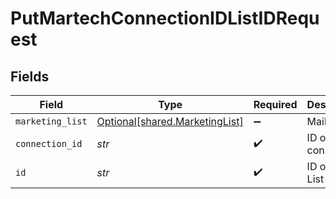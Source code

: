 # PutMartechConnectionIDListIDRequest


## Fields

| Field                                                                  | Type                                                                   | Required                                                               | Description                                                            |
| ---------------------------------------------------------------------- | ---------------------------------------------------------------------- | ---------------------------------------------------------------------- | ---------------------------------------------------------------------- |
| `marketing_list`                                                       | [Optional[shared.MarketingList]](../../models/shared/marketinglist.md) | :heavy_minus_sign:                                                     | Mailing List                                                           |
| `connection_id`                                                        | *str*                                                                  | :heavy_check_mark:                                                     | ID of the connection                                                   |
| `id`                                                                   | *str*                                                                  | :heavy_check_mark:                                                     | ID of the List                                                         |